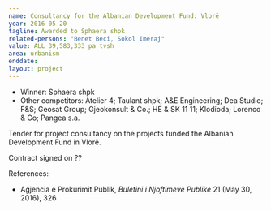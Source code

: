 ```yaml
---
name: Consultancy for the Albanian Development Fund: Vlorë
year: 2016-05-20
tagline: Awarded to Sphaera shpk
related-persons: "Benet Beci, Sokol Imeraj"
value: ALL 39,583,333 pa tvsh
area: urbanism
enddate:
layout: project
---
```

* Winner: Sphaera shpk
* Other competitors: Atelier 4; Taulant shpk; A&E Engineering; Dea Studio; F&S; Geosat Group; Gjeokonsult & Co.; HE & SK 11 11; Klodioda; Lorenco & Co; Pangea s.a.

Tender for project consultancy on the projects funded the Albanian Development Fund in Vlorë.

Contract signed on ??

References:

* Agjencia e Prokurimit Publik, *Buletini i Njoftimeve Publike* 21 (May 30, 2016), 326
